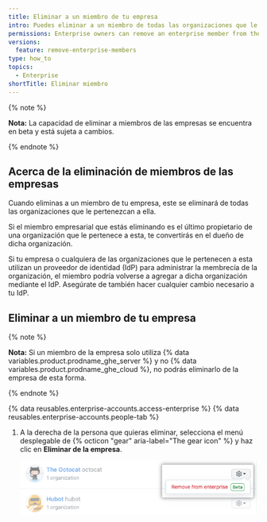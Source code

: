 ```yaml
---
title: Eliminar a un miembro de tu empresa
intro: Puedes eliminar a un miembro de todas las organizaciones que le pertenecen a tu empresa.
permissions: Enterprise owners can remove an enterprise member from the enterprise.
versions:
  feature: remove-enterprise-members
type: how_to
topics:
  - Enterprise
shortTitle: Eliminar miembro
---
```


{% note %}

**Nota:** La capacidad de eliminar a miembros de las empresas se encuentra en beta y está sujeta a cambios.

{% endnote %}

## Acerca de la eliminación de miembros de las empresas

Cuando eliminas a un miembro de tu empresa, este se eliminará de todas las organizaciones que le pertenezcan a ella.

Si el miembro empresarial que estás eliminando es el último propietario de una organización que le pertenece a esta, te convertirás en el dueño de dicha organización.

Si tu empresa o cualquiera de las organizaciones que le pertenecen a esta utilizan un proveedor de identidad (IdP) para administrar la membrecía de la organización, el miembro podría volverse a agregar a dicha organización mediante el IdP. Asegúrate de también hacer cualquier cambio necesario a tu IdP.

## Eliminar a un miembro de tu empresa

{% note %}

**Nota:** Si un miembro de la empresa solo utiliza {% data variables.product.prodname_ghe_server %} y no {% data variables.product.prodname_ghe_cloud %}, no podrás eliminarlo de la empresa de esta forma.

{% endnote %}

{% data reusables.enterprise-accounts.access-enterprise %}
{% data reusables.enterprise-accounts.people-tab %}
1. A la derecha de la persona que quieras eliminar, selecciona el menú desplegable de {% octicon "gear" aria-label="The gear icon" %} y haz clic en **Eliminar de la empresa**.

   ![Captura de pantalla de la opción "Eliminar de la empresa" para un miembro empresarial](/assets/images/help/business-accounts/remove-member.png)
